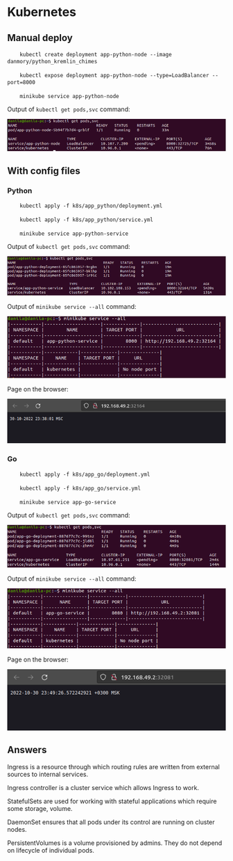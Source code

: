 # Kubernetes

## Manual deploy

```plain
    kubectl create deployment app-python-node --image danmory/python_kremlin_chimes

    kubectl expose deployment app-python-node --type=LoadBalancer --port=8000

    minikube service app-python-node
```

Output of ``kubectl get pods,svc`` command:

![Manual Deploy](images/manual.png)

## With config files

### Python

```plain
    kubectl apply -f k8s/app_python/deployment.yml 

    kubectl apply -f k8s/app_python/service.yml 

    minikube service app-python-service
```

Output of ``kubectl get pods,svc`` command:

![Deploy with config file](images/with_config.png)

Output of ``minikube service --all`` command:

![Python all services](images/python_service_all.png)

Page on the browser:

![Python browser page](images/python_from_browser.png)

### Go

```plain
    kubectl apply -f k8s/app_go/deployment.yml 

    kubectl apply -f k8s/app_go/service.yml 

    minikube service app-go-service
```

Output of ``kubectl get pods,svc`` command:

![Deploy with config file](images/go_with_config.png)

Output of ``minikube service --all`` command:

![Go all services](images/go_service_all.png)

Page on the browser:

![Go browser page](images/go_from_browser.png)

## Answers

Ingress is a resource through which routing rules
are written from external sources to internal services.

Ingress controller is a cluster service which allows Ingress to work.

StatefulSets are used for working with stateful applications
which require some storage, volume.

DaemonSet ensures that all pods under its control
are running on cluster nodes.

PersistentVolumes is a volume provisioned by admins.
They do not depend on lifecycle of individual pods.
